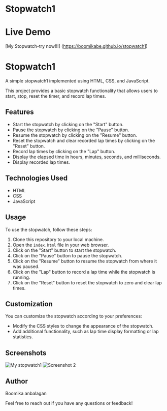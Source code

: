 # Stopwatch1
# Live Demo
[My Stopwatch-try now!!!]
(https://boomikabe.github.io/stopwatch1)

# Stopwatch1
A simple stopwatch1 implemented using HTML, CSS, and JavaScript.

This project provides a basic stopwatch functionality that allows users to start, stop, reset the timer, and record lap times.

## Features
- Start the stopwatch by clicking on the "Start" button.
- Pause the stopwatch by clicking on the "Pause" button.
- Resume the stopwatch by clicking on the "Resume" button.
- Reset the stopwatch and clear recorded lap times by clicking on the "Reset" button.
- Record lap times by clicking on the "Lap" button.
- Display the elapsed time in hours, minutes, seconds, and milliseconds.
- Display recorded lap times.

## Technologies Used
- HTML
- CSS
- JavaScript

## Usage
To use the stopwatch, follow these steps:

1. Clone this repository to your local machine.
2. Open the `index.html` file in your web browser.
3. Click on the "Start" button to start the stopwatch.
4. Click on the "Pause" button to pause the stopwatch.
5. Click on the "Resume" button to resume the stopwatch from where it was paused.
6. Click on the "Lap" button to record a lap time while the stopwatch is running.
7. Click on the "Reset" button to reset the stopwatch to zero and clear lap times.

## Customization
You can customize the stopwatch according to your preferences:

- Modify the CSS styles to change the appearance of the stopwatch.
- Add additional functionality, such as lap time display formatting or lap statistics.

## Screenshots

![My stopwatch1]()
![Screenshot 2](screenshots/screenshot2.png)

## Author
Boomika anbalagan

Feel free to reach out if you have any questions or feedback!

